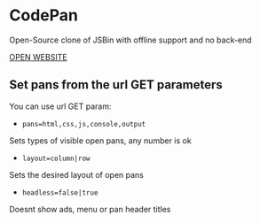 # CodePan

Open-Source clone of JSBin with offline support and no back-end

[OPEN WEBSITE](https://bin.skayo.dev)


## Set pans from the url GET parameters

You can use url GET param:

- `pans=html,css,js,console,output`

Sets types of visible open pans, any number is ok

- `layout=column|row`

Sets the desired layout of open pans

- `headless=false|true`

Doesnt show ads, menu or pan header titles

